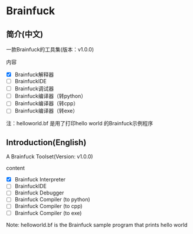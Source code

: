 # Brainfuck
## 简介(中文)
一款Brainfuck的工具集(版本：v1.0.0)

内容
- [x] Brainfuck解释器
- [ ] BrainfuckIDE
- [ ] Brainfuck调试器
- [ ] Brainfuck编译器（转python）
- [ ] Brainfuck编译器（转cpp）
- [ ] Brainfuck编译器（转exe）

注：helloworld.bf 是用了打印hello world 的Brainfuck示例程序


## Introduction(English)
A Brainfuck Toolset(Version: v1.0.0)

content
- [x] Brainfuck Interpreter
- [ ] BrainfuckIDE
- [ ] Brainfuck Debugger
- [ ] Brainfuck Compiler (to python)
- [ ] Brainfuck Compiler (to cpp)
- [ ] Brainfuck Compiler (to exe)

Note: helloworld.bf is the Brainfuck sample program that prints hello world